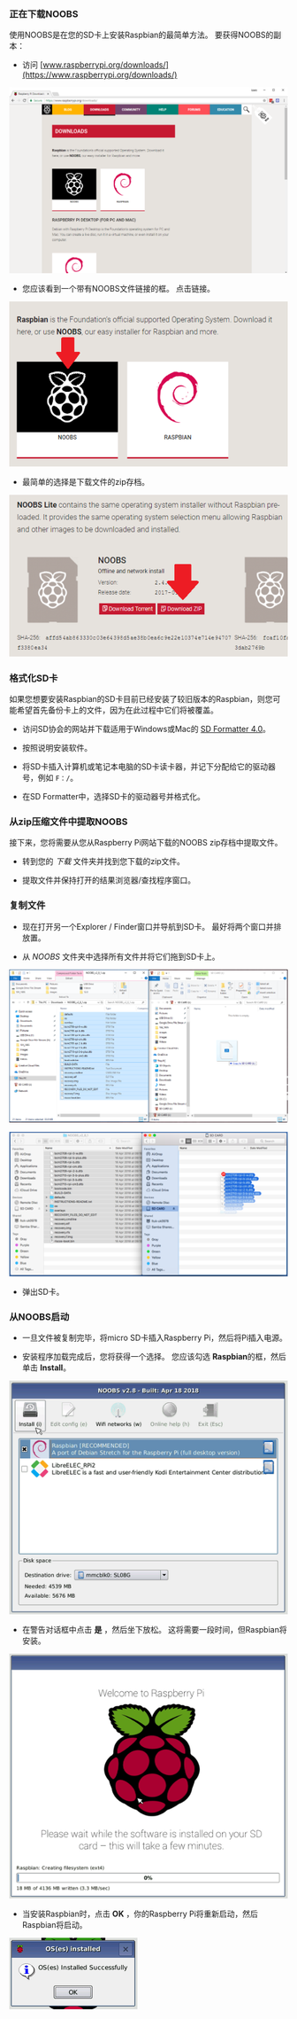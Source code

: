 ### 正在下载NOOBS

使用NOOBS是在您的SD卡上安装Raspbian的最简单方法。 要获得NOOBS的副本：

+ 访问 [www.raspberrypi.org/downloads/](https://www.raspberrypi.org/downloads/)

![下载页面](images/downloads-page.png)

+ 您应该看到一个带有NOOBS文件链接的框。 点击链接。

![点击NOOBS](images/click-noobs.png)

+ 最简单的选择是下载文件的zip存档。

![下载zip](images/download-zip.png)

### 格式化SD卡

如果您想要安装Raspbian的SD卡目前已经安装了较旧版本的Raspbian，则您可能希望首先备份卡上的文件，因为在此过程中它们将被覆盖。

+ 访问SD协会的网站并下载适用于Windows或Mac的 [SD Formatter 4.0](https://www.sdcard.org/downloads/formatter_4/index.html)。

+ 按照说明安装软件。

+ 将SD卡插入计算机或笔记本电脑的SD卡读卡器，并记下分配给它的驱动器号，例如 `F：/`。

+ 在SD Formatter中，选择SD卡的驱动器号并格式化。

### 从zip压缩文件中提取NOOBS

接下来，您将需要从您从Raspberry Pi网站下载的NOOBS zip存档中提取文件。

+ 转到您的 *下载* 文件夹并找到您下载的zip文件。

+ 提取文件并保持打开的结果浏览器/查找程序窗口。

### 复制文件

+ 现在打开另一个Explorer / Finder窗口并导航到SD卡。 最好将两个窗口并排放置。

+ 从 *NOOBS* 文件夹中选择所有文件并将它们拖到SD卡上。

![窗口复制](images/copy3.png)

![马科斯副本](images/macos_copy.png)

+ 弹出SD卡。

### 从NOOBS启动

+ 一旦文件被复制完毕，将micro SD卡插入Raspberry Pi，然后将Pi插入电源。

+ 安装程序加载完成后，您将获得一个选择。 您应该勾选 **Raspbian**的框，然后单击 **Install**。

![安装](images/install.png)

+ 在警告对话框中点击 **是** ，然后坐下放松。 这将需要一段时间，但Raspbian将安装。

![安装](images/installing.png)

+ 当安装Raspbian时，点击 **OK** ，你的Raspberry Pi将重新启动，然后Raspbian将启动。

![安装](images/installed.png)